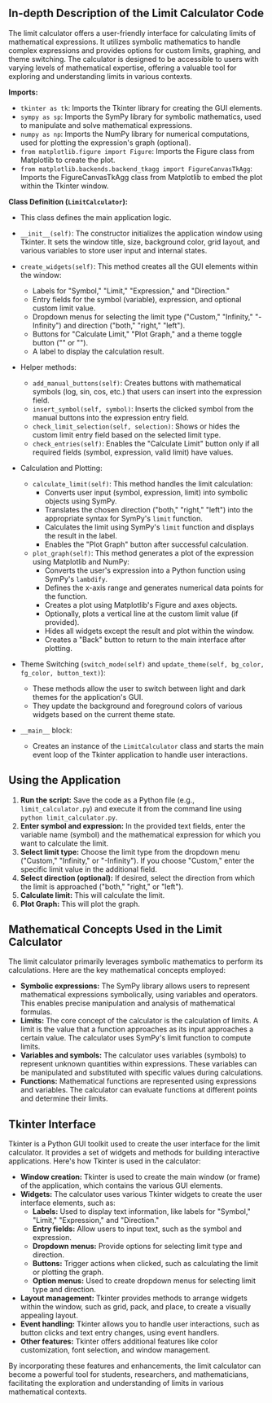 ## In-depth Description of the Limit Calculator Code

The limit calculator offers a user-friendly interface for calculating limits of mathematical expressions. It utilizes symbolic mathematics to handle complex expressions and provides options for custom limits, graphing, and theme switching. The calculator is designed to be accessible to users with varying levels of mathematical expertise, offering a valuable tool for exploring and understanding limits in various contexts.

**Imports:**

* `tkinter as tk`: Imports the Tkinter library for creating the GUI elements.
* `sympy as sp`: Imports the SymPy library for symbolic mathematics, used to manipulate and solve mathematical expressions.
* `numpy as np`: Imports the NumPy library for numerical computations, used for plotting the expression's graph (optional).
* `from matplotlib.figure import Figure`: Imports the Figure class from Matplotlib to create the plot.
* `from matplotlib.backends.backend_tkagg import FigureCanvasTkAgg`: Imports the FigureCanvasTkAgg class from Matplotlib to embed the plot within the Tkinter window.

**Class Definition (`LimitCalculator`):**

* This class defines the main application logic.
* `__init__(self)`: The constructor initializes the application window using Tkinter. It sets the window title, size, background color, grid layout, and various variables to store user input and internal states.
* `create_widgets(self)`: This method creates all the GUI elements within the window:
    * Labels for "Symbol," "Limit," "Expression," and "Direction."
    * Entry fields for the symbol (variable), expression, and optional custom limit value.
    * Dropdown menus for selecting the limit type ("Custom," "Infinity," "-Infinity") and direction ("both," "right," "left").
    * Buttons for "Calculate Limit," "Plot Graph," and a theme toggle button ("" or "").
    * A label to display the calculation result.

* Helper methods:
    * `add_manual_buttons(self)`: Creates buttons with mathematical symbols (log, sin, cos, etc.) that users can insert into the expression field.
    * `insert_symbol(self, symbol)`: Inserts the clicked symbol from the manual buttons into the expression entry field.
    * `check_limit_selection(self, selection)`: Shows or hides the custom limit entry field based on the selected limit type.
    * `check_entries(self)`: Enables the "Calculate Limit" button only if all required fields (symbol, expression, valid limit) have values.

* Calculation and Plotting:
    * `calculate_limit(self)`: This method handles the limit calculation:
        * Converts user input (symbol, expression, limit) into symbolic objects using SymPy.
        * Translates the chosen direction ("both," "right," "left") into the appropriate syntax for SymPy's `limit` function.
        * Calculates the limit using SymPy's `limit` function and displays the result in the label.
        * Enables the "Plot Graph" button after successful calculation.
    * `plot_graph(self)`: This method generates a plot of the expression using Matplotlib and NumPy:
        * Converts the user's expression into a Python function using SymPy's `lambdify`.
        * Defines the x-axis range and generates numerical data points for the function.
        * Creates a plot using Matplotlib's Figure and axes objects.
        * Optionally, plots a vertical line at the custom limit value (if provided).
        * Hides all widgets except the result and plot within the window.
        * Creates a "Back" button to return to the main interface after plotting.

* Theme Switching (`switch_mode(self)` and `update_theme(self, bg_color, fg_color, button_text)`):
    * These methods allow the user to switch between light and dark themes for the application's GUI.
    * They update the background and foreground colors of various widgets based on the current theme state.

* `__main__` block:
    * Creates an instance of the `LimitCalculator` class and starts the main event loop of the Tkinter application to handle user interactions.

## Using the Application

1. **Run the script:** Save the code as a Python file (e.g., `limit_calculator.py`) and execute it from the command line using `python limit_calculator.py`.
2. **Enter symbol and expression:** In the provided text fields, enter the variable name (symbol) and the mathematical expression for which you want to calculate the limit.
3. **Select limit type:** Choose the limit type from the dropdown menu ("Custom," "Infinity," or "-Infinity"). If you choose "Custom," enter the specific limit value in the additional field.
4. **Select direction (optional):** If desired, select the direction from which the limit is approached ("both," "right," or "left").
5. **Calculate limit:** This will calculate the limit.
6. **Plot Graph:** This will plot the graph.

## Mathematical Concepts Used in the Limit Calculator

The limit calculator primarily leverages symbolic mathematics to perform its calculations. Here are the key mathematical concepts employed:

* **Symbolic expressions:** The SymPy library allows users to represent mathematical expressions symbolically, using variables and operators. This enables precise manipulation and analysis of mathematical formulas.
* **Limits:** The core concept of the calculator is the calculation of limits. A limit is the value that a function approaches as its input approaches a certain value. The calculator uses SymPy's limit function to compute limits.
* **Variables and symbols:** The calculator uses variables (symbols) to represent unknown quantities within expressions. These variables can be manipulated and substituted with specific values during calculations.
* **Functions:** Mathematical functions are represented using expressions and variables. The calculator can evaluate functions at different points and determine their limits.

## Tkinter Interface

Tkinter is a Python GUI toolkit used to create the user interface for the limit calculator. It provides a set of widgets and methods for building interactive applications. Here's how Tkinter is used in the calculator:

* **Window creation:** Tkinter is used to create the main window (or frame) of the application, which contains the various GUI elements.
* **Widgets:** The calculator uses various Tkinter widgets to create the user interface elements, such as:
    * **Labels:** Used to display text information, like labels for "Symbol," "Limit," "Expression," and "Direction."
    * **Entry fields:** Allow users to input text, such as the symbol and expression.
    * **Dropdown menus:** Provide options for selecting limit type and direction.
    * **Buttons:** Trigger actions when clicked, such as calculating the limit or plotting the graph.
    * **Option menus:** Used to create dropdown menus for selecting limit type and direction.
* **Layout management:** Tkinter provides methods to arrange widgets within the window, such as grid, pack, and place, to create a visually appealing layout.
* **Event handling:** Tkinter allows you to handle user interactions, such as button clicks and text entry changes, using event handlers.
* **Other features:** Tkinter offers additional features like color customization, font selection, and window management.

By incorporating these features and enhancements, the limit calculator can become a powerful tool for students, researchers, and mathematicians, facilitating the exploration and understanding of limits in various mathematical contexts.
